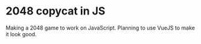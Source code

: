 # 2048 copycat in JS

Making a 2048 game to work on JavaScript.
Planning to use VueJS to make it look good.